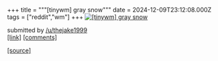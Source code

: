 +++
title = """[tinywm] gray snow"""
date = 2024-12-09T23:12:08.000Z
tags = ["reddit","wm"]
+++
[![[tinywm] gray snow](https://preview.redd.it/mk1bqjeonw5e1.jpeg?width=640&crop=smart&auto=webp&s=0d503c8ad8f6752c46abf70f92e80d71844ea4e5 "[tinywm] gray snow")](https://www.reddit.com/r/unixporn/comments/1hanbvc/tinywm_gray_snow/)

submitted by [/u/thejake1999](https://www.reddit.com/user/thejake1999)  
[\[link\]](https://i.redd.it/mk1bqjeonw5e1.jpeg) [\[comments\]](https://www.reddit.com/r/unixporn/comments/1hanbvc/tinywm_gray_snow/)

[[source]](https://www.reddit.com/r/unixporn/comments/1hanbvc/tinywm_gray_snow/)
